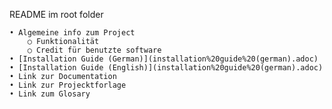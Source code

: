 
README im root folder

	• Algemeine info zum Project 
		○ Funktionalität
		○ Credit für benutzte software
	• [Installation Guide (German)](installation%20guide%20(german).adoc)
	• [Installation Guide (English)](installation%20guide%20(german).adoc)
	• Link zur Documentation 
	• Link zur Projecktforlage 
	• Link zum Glosary 
